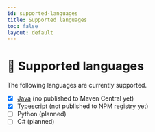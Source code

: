 ```yaml
---
id: supported-languages
title: Supported languages
toc: false
layout: default
---
```


# 🎤 Supported languages

The following languages are currently supported.

- [x] [Java](java.md) (no published to Maven Central yet)
- [x] [Typescript](typescript.md) (not published to NPM registry yet)
- [ ] Python (planned)
- [ ] C# (planned)
